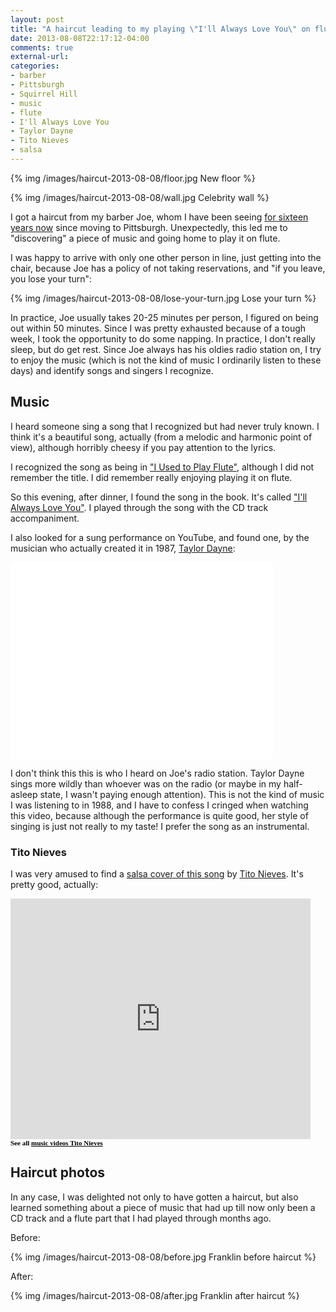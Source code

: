 ```yaml
---
layout: post
title: "A haircut leading to my playing \"I'll Always Love You\" on flute"
date: 2013-08-08T22:17:12-04:00
comments: true
external-url: 
categories: 
- barber
- Pittsburgh
- Squirrel Hill
- music
- flute
- I'll Always Love You
- Taylor Dayne
- Tito Nieves
- salsa
---
```

{% img /images/haircut-2013-08-08/floor.jpg New floor %}

{% img /images/haircut-2013-08-08/wall.jpg Celebrity wall %}

I got a haircut from my barber Joe, whom I have been seeing [for sixteen years now](/blog/2011/10/29/my-favorite-barber/) since moving to Pittsburgh. Unexpectedly, this led me to "discovering" a piece of music and going home to play it on flute.

I was happy to arrive with only one other person in line, just getting into the chair, because Joe has a policy of not taking reservations, and "if you leave, you lose your turn":

{% img /images/haircut-2013-08-08/lose-your-turn.jpg Lose your turn %}

In practice, Joe usually takes 20-25 minutes per person, I figured on being out within 50 minutes. Since I was pretty exhausted because of a tough week, I took the opportunity to do some napping. In practice, I don't really sleep, but do get rest. Since Joe always has his oldies radio station on, I try to enjoy the music (which is not the kind of music I ordinarily listen to these days) and identify songs and singers I recognize.

## Music

I heard someone sing a song that I recognized but had never truly known. I think it's a beautiful song, actually (from a melodic and harmonic point of view), although horribly cheesy if you pay attention to the lyrics.

I recognized the song as being in ["I Used to Play Flute"](/blog/2012/03/17/st-patricks-day-party-playing-tin-whistle-and-flute/), although I did not remember the title. I did remember really enjoying playing it on flute.

So this evening, after dinner, I found the song in the book. It's called ["I'll Always Love You"](http://en.wikipedia.org/wiki/I%27ll_Always_Love_You_%28Taylor_Dayne_song%29). I played through the song with the CD track accompaniment.

I also looked for a sung performance on YouTube, and found one, by the musician who actually created it in 1987, [Taylor Dayne](http://www.taylordayne.com/):

<iframe width="420" height="315" src="//www.youtube.com/embed/0bGdnMnq40s" frameborder="0" allowfullscreen></iframe>

I don't think this this is who I heard on Joe's radio station. Taylor Dayne sings more wildly than whoever was on the radio (or maybe in my half-asleep state, I wasn't paying enough attention). This is not the kind of music I was listening to in 1988, and I have to confess I cringed when watching this video, because although the performance is quite good, her style of singing is just not really to my taste! I prefer the song as an instrumental.

### Tito Nieves

I was very amused to find a [salsa cover of this song](http://www.jukebo.com/tito-nieves/music-clip,i-ll-always-love-you,u8quz.html) by [Tito Nieves](http://en.wikipedia.org/wiki/Tito_Nieves). It's pretty good, actually:

<div style="width:480px;"><iframe src="http://www.ultimedia.com/swf/iframe_pub.php?width=480&height=385&id=u8quz&url_artist=http://www.jukebo.com/tito-nieves/music-clip,i-ll-always-love-you,u8quz.html&autoplay=0&mdtk=04516441&site=.fr" width="480" height="385" frameborder="0" scrolling="no" marginwidth="0" marginheight="0" hspace="0" vspace="0"></iframe><br /><SPAN style="color:#000000; font:bold 11px verdana;">See all </SPAN><a href="http://www.jukebo.com/tito-nieves/music-clip,i-ll-always-love-you,u8quz.html" style="color:#000000;text-decoration:underline;  font:bold 11px verdana;" target="_blank">music videos Tito Nieves</a></div>

## Haircut photos

In any case, I was delighted not only to have gotten a haircut, but also learned something about a piece of music that had up till now only been a CD track and a flute part that I had played through months ago.

Before:

{% img /images/haircut-2013-08-08/before.jpg Franklin before haircut %}

After:

{% img /images/haircut-2013-08-08/after.jpg Franklin after haircut %}

